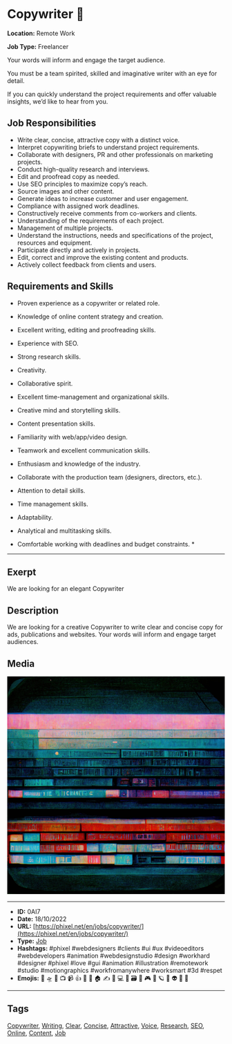 # Copywriter 📝
**Location:** Remote Work

**Job Type:** Freelancer

Your words will inform and engage the target audience.

You must be a team spirited, skilled and imaginative writer with an eye for detail.

If you can quickly understand the project requirements and offer valuable insights, we’d like to hear from you.

## Job Responsibilities
- Write clear, concise, attractive copy with a distinct voice.
- Interpret copywriting briefs to understand project requirements.
- Collaborate with designers, PR and other professionals on marketing projects.
- Conduct high-quality research and interviews.
- Edit and proofread copy as needed.
- Use SEO principles to maximize copy’s reach.
- Source images and other content.
- Generate ideas to increase customer and user engagement.
- Compliance with assigned work deadlines.
- Constructively receive comments from co-workers and clients.
- Understanding of the requirements of each project.
- Management of multiple projects.
- Understand the instructions, needs and specifications of the project, resources and equipment.
- Participate directly and actively in projects.
- Edit, correct and improve the existing content and products.
- Actively collect feedback from clients and users.

## Requirements and Skills
- Proven experience as a copywriter or related role.
- Knowledge of online content strategy and creation.
- Excellent writing, editing and proofreading skills.
- Experience with SEO.
- Strong research skills.
- Creativity.
- Collaborative spirit.
- Excellent time-management and organizational skills.

- Creative mind and storytelling skills.
- Content presentation skills.
- Familiarity with web/app/video design.
- Teamwork and excellent communication skills.
- Enthusiasm and knowledge of the industry.
- Collaborate with the production team (designers, directors, etc.).
- Attention to detail skills.
- Time management skills.
- Adaptability.
- Analytical and multitasking skills.
- Comfortable working with deadlines and budget constraints. *
------------
## Exerpt
We are looking for an elegant Copywriter
## Description
We are looking for a creative Copywriter to write clear and concise copy for ads, publications and websites. Your words will inform and engage target audiences.
## Media
<img src="media/767d5726/job-copywriter.jpg">

------------
- **ID:** 0AI7
- **Date:** 18/10/2022
- **URL:** [https://phixel.net/en/jobs/copywriter/](https://phixel.net/en/jobs/copywriter/)
- **Type:** [Job](#job)
- **Hashtags:** #phixel #webdesigners #clients #ui #ux #videoeditors #webdevelopers #animation #webdesignstudio #design #workhard #designer #phixel #love #gui #animation #illustration #remotework #studio #motiongraphics #workfromanywhere #worksmart #3d #respet
- **Emojis:** 🎨 🛸 📼 📺 📹 👍 🔗 📝 🏠 ✍️ 👨 💻 👑 🗃 👾 🎮 📲 🪐 🌟 👽 🚀 🌌

------------
## Tags
[Copywriter](#Copywriter), [Writing](#Writing), [Clear](#Clear), [Concise](#Concise), [Attractive](#Attractive), [Voice](#Voice), [Research](#Research), [SEO](#SEO), [Online](#Online), [Content](#Content), [Job](#Job)
